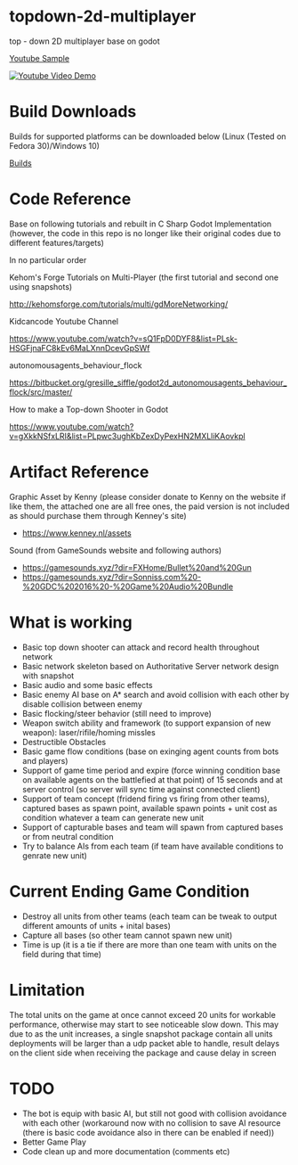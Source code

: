 # topdown-2d-multiplayer
top - down 2D multiplayer base on godot

 [Youtube Sample](https://www.youtube.com/playlist?list=PLlwvRbWsWmGUtEd47nyo0MUZJVJqvd4Iv)

[![Youtube Video Demo](https://i.ytimg.com/vi/7CSTonTiJrk/hqdefault.jpg?sqp=-oaymwEXCNACELwBSFryq4qpAwkIARUAAIhCGAE=&rs=AOn4CLBPZMplyKSycnOMdniZqFKOLHUKFA)](https://www.youtube.com/playlist?list=PLlwvRbWsWmGUtEd47nyo0MUZJVJqvd4Iv)


Build Downloads
======
Builds for supported platforms can be downloaded below (Linux (Tested on Fedora 30)/Windows 10)

[Builds](https://github.com/danilko/topdown-2d-multiplayer/releases)

Code Reference
======
Base on following tutorials and rebuilt in C Sharp Godot Implementation (however,  the code in this repo is no longer like their original codes due to different features/targets)

In no particular order

Kehom's Forge Tutorials on Multi-Player (the first tutorial and second one using snapshots)

http://kehomsforge.com/tutorials/multi/gdMoreNetworking/

Kidcancode Youtube Channel

https://www.youtube.com/watch?v=sQ1FpD0DYF8&list=PLsk-HSGFjnaFC8kEv6MaLXnnDcevGpSWf

autonomousagents_behaviour_flock

https://bitbucket.org/gresille_siffle/godot2d_autonomousagents_behaviour_flock/src/master/

How to make a Top-down Shooter in Godot

https://www.youtube.com/watch?v=gXkkNSfxLRI&list=PLpwc3ughKbZexDyPexHN2MXLliKAovkpl

Artifact Reference
======
Graphic Asset by Kenny (please consider donate to Kenny on the website if like them, the attached one are all free ones, the paid version is not included as should purchase them through Kenney's site)

- https://www.kenney.nl/assets

Sound (from GameSounds website and following authors)

- https://gamesounds.xyz/?dir=FXHome/Bullet%20and%20Gun
- https://gamesounds.xyz/?dir=Sonniss.com%20-%20GDC%202016%20-%20Game%20Audio%20Bundle

What is working
======

- Basic top down shooter can attack and record health throughout network
- Basic network skeleton based on Authoritative Server network design with snapshot
- Basic audio and some basic effects 
- Basic enemy AI base on A* search and avoid collision with each other by disable collision between enemy
- Basic flocking/steer behavior (still need to improve)
- Weapon switch ability and framework (to support expansion of new weapon): laser/rifile/homing missles
- Destructible Obstacles
- Basic game flow conditions (base on exinging agent counts from bots and players)
- Support of game time period and expire (force winning condition base on available agents on the battlefied at that point) of 15 seconds and at server control (so server will sync time against connected client)
- Support of team concept (fridend firing vs firing from other teams), captured bases as spawn point, available spawn points + unit cost as condition whatever a team can generate new unit
- Support of capturable bases and team will spawn from captured bases or from neutral condition
- Try to balance AIs from each team (if team have available conditions to genrate new unit)

Current Ending Game Condition
======
- Destroy all units from other teams (each team can be tweak to output different amounts of units + inital bases)
- Capture all bases (so other team cannot spawn new unit)
- Time is up (it is a tie if there are more than one team with units on the field during that time)


Limitation
======
The total units on the game at once cannot exceed 20 units for workable performance, otherwise may start to see noticeable slow down. This may due to as the unit increases, a single snapshot package contain all units deployments will be larger than a udp packet able to handle, result delays on the client side when receiving the package and cause delay in screen

TODO
======
- The bot is equip with basic AI, but still not good with collision avoidance with each other (workaround now with no collision to save AI resource (there is basic code avoidance also in there can be enabled if need))
- Better Game Play
- Code clean up and more documentation (comments etc)
